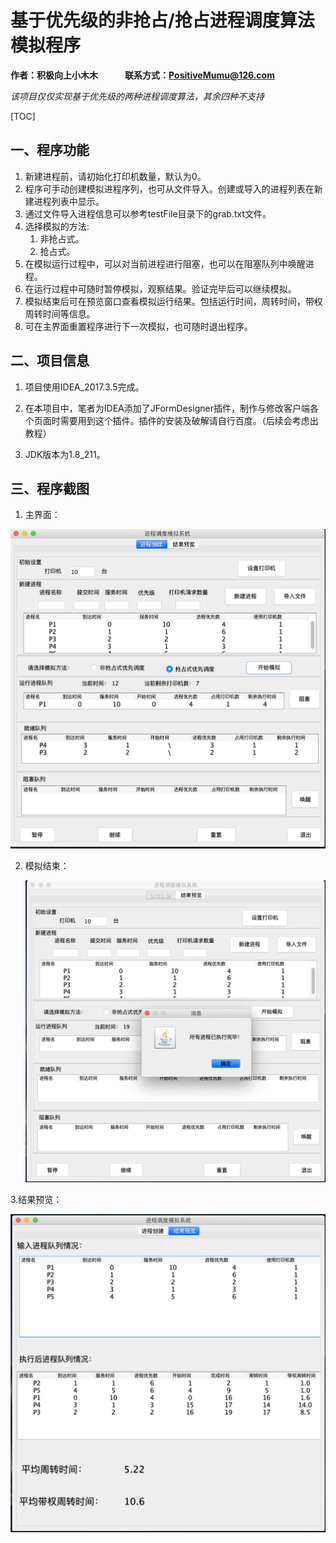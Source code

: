 # 基于优先级的非抢占/抢占进程调度算法模拟程序

**作者：积极向上小木木 &nbsp;&nbsp;&nbsp;&nbsp;&nbsp;&nbsp;&nbsp;&nbsp;&nbsp;&nbsp;&nbsp; 联系方式：PositiveMumu@126.com**

*该项目仅仅实现基于优先级的两种进程调度算法，其余四种不支持*

[TOC]

## 一、程序功能
1. 新建进程前，请初始化打印机数量，默认为0。
2. 程序可手动创建模拟进程序列，也可从文件导入。创建或导入的进程列表在新建进程列表中显示。
3. 通过文件导入进程信息可以参考testFile目录下的grab.txt文件。
4. 选择模拟的方法:
   1. 非抢占式。
   2. 抢占式。
5. 在模拟运行过程中，可以对当前进程进行阻塞，也可以在阻塞队列中唤醒进程。
6. 在运行过程中可随时暂停模拟，观察结果。验证完毕后可以继续模拟。
7. 模拟结束后可在预览窗口查看模拟运行结果。包括运行时间，周转时间，带权周转时间等信息。
8. 可在主界面重置程序进行下一次模拟，也可随时退出程序。

## 二、项目信息

1. 项目使用IDEA_2017.3.5完成。

2. 在本项目中，笔者为IDEA添加了JFormDesigner插件，制作与修改客户端各个页面时需要用到这个插件。插件的安装及破解请自行百度。（后续会考虑出教程）

3. JDK版本为1.8_211。

## 三、程序截图
1. 主界面：

  ![主界面](README/主界面.png)

2. 模拟结束：
	
	![模拟结束](README/模拟结束.png)

3.结果预览：

![结果预览](README/结果预览.png)
